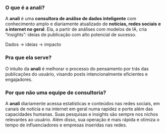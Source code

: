 ### O que é a **anali?**

A **anali** é uma **consultora de análise de dados inteligente** com conhecimento amplo e diariamente atualizado de **notícias, redes sociais** **e a internet no geral**. Ela, a partir de análises com modelos de IA, cria “insights”: ideias de publicação com alto potencial de sucesso.

Dados → ideias → impacto

### Pra que ela serve?

O intuito da **anali** é melhorar o processo do pensamento por trás das publicações do usuário, visando posts intencionalmente eficientes e engajadores.

### Por que não uma equipe de consultoria?

A **anali** diariamente acessa estatísticas e conteúdos nas redes sociais, em canais de notícia e na internet em geral numa rapidez e porte além das capacidades humanas. Suas pesquisas e insights são sempre nos nichos relevantes ao usuário. Além disso, sua operação é mais rápida e otimiza o tempo de influenciadores e empresas inseridas nas redes.
